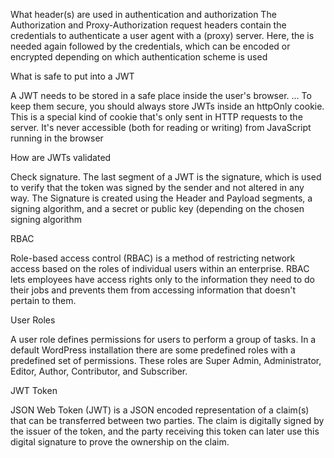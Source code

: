 What header(s) are used in authentication and authorization
The Authorization and Proxy-Authorization request headers contain the credentials to authenticate a user agent with a (proxy) server. Here, the <type> is needed again followed by the credentials, which can be encoded or encrypted depending on which authentication scheme is used
  
  
What is safe to put into a JWT
  
  A JWT needs to be stored in a safe place inside the user's browser. ... To keep them secure, you should always store JWTs inside an httpOnly cookie. This is a special kind of cookie that's only sent in HTTP requests to the server. It's never accessible (both for reading or writing) from JavaScript running in the browser
  
How are JWTs validated
  
  Check signature. The last segment of a JWT is the signature, which is used to verify that the token was signed by the sender and not altered in any way. The Signature is created using the Header and Payload segments, a signing algorithm, and a secret or public key (depending on the chosen signing algorithm
  
  RBAC
  
  
Role-based access control (RBAC) is a method of restricting network access based on the roles of individual users within an enterprise. RBAC lets employees have access rights only to the information they need to do their jobs and prevents them from accessing information that doesn't pertain to them.
  
  
User Roles
  
  A user role defines permissions for users to perform a group of tasks. In a default WordPress installation there are some predefined roles with a predefined set of permissions. These roles are Super Admin, Administrator, Editor, Author, Contributor, and Subscriber.
  
  
JWT Token
  
  JSON Web Token (JWT) is a JSON encoded representation of a claim(s) that can be transferred between two parties. The claim is digitally signed by the issuer of the token, and the party receiving this token can later use this digital signature to prove the ownership on the claim.
